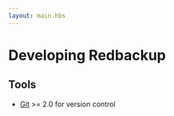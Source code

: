 ```yaml
---
layout: main.hbs
---
```

# Developing Redbackup

## Tools

* [Git](https://git-scm.com/) >= 2.0 for version control

